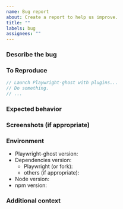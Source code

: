 ```yaml
---
name: Bug report
about: Create a report to help us improve.
title: ""
labels: bug
assignees: ""
---
```


### Describe the bug

<!-- A clear and concise description of what the bug is. -->

### To Reproduce

<!-- Please include a minimal reproduction case. Otherwise, include any
     information about how you're using Playwright-ghost. -->

```javascript
// Launch Playwright-ghost with plugins...
// Do something.
// ...
```

### Expected behavior

<!-- A clear and concise description of what you expected to happen. -->

### Screenshots (if appropriate)

<!-- If applicable, add screenshots to help explain your problem. -->

### Environment

- Playwright-ghost version<!-- e.g. 0.11.0 -->:
- Dependencies version:
  - Playwright (or fork)<!-- e.g. 1.50.1, patchright 1.50.1 -->:
  - others (if appropriate)<!-- e.g. @ghostery/adblocker-playwright 2.5.0 -->:
- Node version<!-- e.g. v22.14.0 -->:
- npm version<!-- e.g. 10.9.2 -->:

### Additional context

<!-- Add any other context about the problem here. -->
